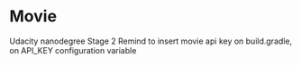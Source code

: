 # Movie
Udacity nanodegree
Stage 2
Remind to insert movie api key on build.gradle, on API_KEY configuration variable
